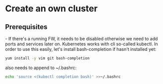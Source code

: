<h1>Create an own cluster</h1>
<h2>Prerequisites</h2>
  - If there's a running FW, it needs to be disabled otherwise we need to add ports and services later on.
 Kubernetes works with cli so-called kubectl. In order to use this easily, let's install bash-completion if hasn't installed yet:
 
 ```bash
 yum install -y vim git bash-completion
 ```
 also needs to append to ~/.bashrc:
 
 ```bash
 echo 'source <(kubectl completion bash)' >>~/.bashrc
 ```
